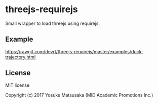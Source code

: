 # threejs-requirejs

Small wrapper to load threejs using requirejs.

## Example

https://rawgit.com/devrt/threejs-requirejs/master/examples/duck-trajectory.html

## License

MIT license

Copyright (c) 2017 Yosuke Matsusaka (MID Academic Promotions Inc.)

